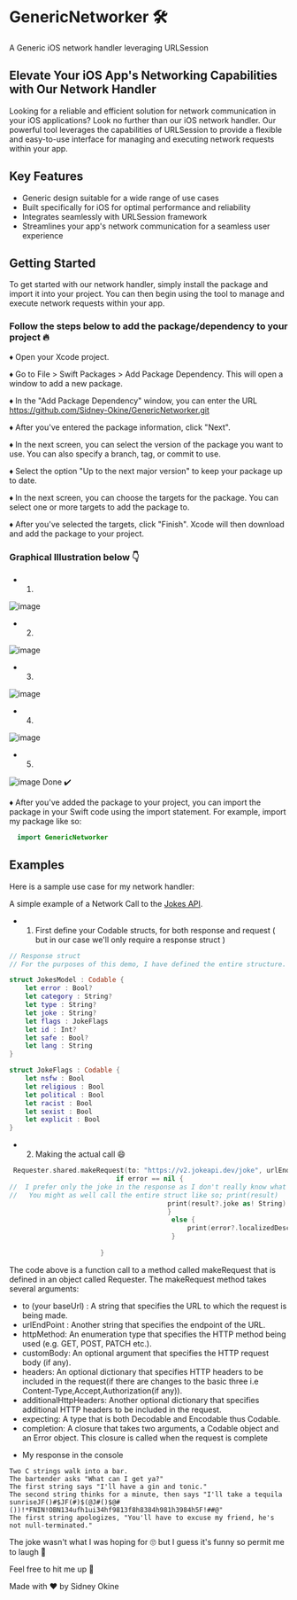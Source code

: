 # GenericNetworker :hammer_and_wrench:

A Generic iOS network handler leveraging URLSession

## Elevate Your iOS App's Networking Capabilities with Our Network Handler

Looking for a reliable and efficient solution for network communication in your iOS applications? Look no further than our iOS network handler. Our powerful tool leverages the capabilities of URLSession to provide a flexible and easy-to-use interface for managing and executing network requests within your app.

## Key Features

- Generic design suitable for a wide range of use cases
- Built specifically for iOS for optimal performance and reliability
- Integrates seamlessly with URLSession framework
- Streamlines your app's network communication for a seamless user experience

## Getting Started

To get started with our network handler, simply install the package and import it into your project. You can then begin using the tool to manage and execute network requests within your app.

### Follow the steps below to add the package/dependency to your project :fire:

&#9830; Open your Xcode project.

&#9830; Go to File > Swift Packages > Add Package Dependency. This will open a window to add a new package.

&#9830; In the "Add Package Dependency" window, you can enter the URL https://github.com/Sidney-Okine/GenericNetworker.git

&#9830; After you've entered the package information, click "Next".

&#9830; In the next screen, you can select the version of the package you want to use. You can also specify a branch, tag, or commit to use.

&#9830; Select the option "Up to the next major version" to keep your package up to date.

&#9830; In the next screen, you can choose the targets for the package. You can select one or more targets to add the package to.

&#9830; After you've selected the targets, click "Finish". Xcode will then download and add the package to your project.

### Graphical Illustration below :point_down:
- 1.
![image](https://user-images.githubusercontent.com/85578453/226907155-56b2b738-ca12-497a-b9ec-b85fb7b90c81.png)

- 2.
![image](https://user-images.githubusercontent.com/85578453/226910240-edcf06bf-401e-42e9-aa50-cb63cafac44f.png)

- 3.
![image](https://user-images.githubusercontent.com/85578453/226910478-af0a5f92-1f71-4e32-8d14-c7fd5389f7f4.png)

- 4.
![image](https://user-images.githubusercontent.com/85578453/226911539-2241031a-b77d-4dbc-8061-61eb3b092fc7.png)

- 5.
![image](https://user-images.githubusercontent.com/85578453/226912772-86ae4216-d7a9-48b0-9b02-2a7722ebf51f.png)
Done :heavy_check_mark:

&#9830; After you've added the package to your project, you can import the package in your Swift code using the import statement. For example, import my package like so:

```swift
  import GenericNetworker
```

## Examples
Here is a sample use case for my network handler:

A simple example of a Network Call to the [Jokes API](https://v2.jokeapi.dev/).

- 1. First define your Codable structs, for both response and request ( but in our case we'll only require a response struct )
```swift
// Response struct
// For the purposes of this demo, I have defined the entire structure. 👍🏾

struct JokesModel : Codable {
    let error : Bool?
    let category : String?
    let type : String?
    let joke : String?
    let flags : JokeFlags
    let id : Int?
    let safe : Bool?
    let lang : String
}

struct JokeFlags : Codable {
    let nsfw : Bool
    let religious : Bool
    let political : Bool
    let racist : Bool
    let sexist : Bool
    let explicit : Bool
}
```
- 2. Making the actual call :smile:

```swift
 Requester.shared.makeRequest(to: "https://v2.jokeapi.dev/joke", urlEndPoint: "/Programming", httpMethod: .GET, headers: httpHeaders(), expecting: JokesModel.self){result,error in
                           if error == nil {
//  I prefer only the joke in the response as I don't really know what I'll do with the rest 😅
//   You might as well call the entire struct like so; print(result)
                                        print(result?.joke as! String)
                                        }
                                         else {
                                             print(error?.localizedDescription)
                                         }
                           
                       }

```

The code above is a function call to a method called makeRequest that is defined in an object called Requester. The makeRequest method takes several arguments:

+ to (your baseUrl) : A string that specifies the URL to which the request is being made.
+ urlEndPoint : Another string that specifies the endpoint of the URL.
+ httpMethod: An enumeration type that specifies the HTTP method being used (e.g. GET, POST, PATCH etc.).
+ customBody: An optional argument that specifies the HTTP request body (if any).
+ headers: An optional dictionary that specifies HTTP headers to be included in the request(if there are changes to the basic three i.e Content-Type,Accept,Authorization(if any)).
+ additionalHttpHeaders: Another optional dictionary that specifies additional HTTP headers to be included in the request.
+ expecting: A type that is both Decodable and Encodable thus Codable.
+ completion: A closure that takes two arguments, a Codable object and an Error object. This closure is called when the request is complete

- My response in the console 

```console
Two C strings walk into a bar.
The bartender asks "What can I get ya?"
The first string says "I'll have a gin and tonic."
The second string thinks for a minute, then says "I'll take a tequila sunriseJF()#$JF(#)$(@J#()$@#())!*FNIN!OBN134ufh1ui34hf9813f8h8384h981h3984h5F!##@"
The first string apologizes, "You'll have to excuse my friend, he's not null-terminated."

```
The joke wasn't what I was hoping for :roll_eyes: but I guess it's funny so permit me to laugh :rofl:

Feel free to hit me up :call_me_hand:

Made with :heart:	by Sidney Okine
